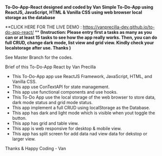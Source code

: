 **To-Do-App-React designed and coded by Van**
**Simple To-Do-App using ReactJS, JavaScript, HTML &amp; Vanilla CSS using web browser local storage as the database**

**CLICK HERE FOR THE LIVE DEMO : https://vanprecilla-dev.github.io/to-do-app-react/ **
**(Instruction: Please entry first a tasks as many as you can or at least 15 tasks to see how the app really works. Then, you can do full CRUD, change dark mode, list view and grid view. Kindly check your localstorage after use. Thanks )**

See Master Branch for the codes.

Brief of this To-Do-App React by Van Precilla

- This To-Do-App app use ReactJS Framework, JavaScript, HTML, and Vanilla CSS.
- This app use ConTextAPI for state management.
- This app use functional components and use hooks.
- This To-Do App use the local storage of the web browser to store data, dark mode status and grid mode status.
- This app implement a full CRUD using localStorage as the Database.
- This app has dark and light mode which is visible when yout toggle the button.
- This app has grid and table view.
- This app is web responsive for desktop & mobile view.
- This app has split screen for add data nad view data for dekstop or larger view.

Thanks & Happy Coding - Van

